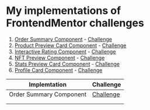 # My implementations of FrontendMentor challenges

1. [Order Summary Component]() - [Challenge](https://www.frontendmentor.io/challenges/order-summary-component-QlPmajDUj)
2. [Product Preview Card Component](./product-preview-card-component) - [Challenge](https://www.frontendmentor.io/solutions/product-preview-card-component-UytDN6E0Lg)   
3. [Interactive Rating Component](./interactive-rating-component) - [Challenge](https://www.frontendmentor.io/challenges/interactive-rating-component-koxpeBUmI) 
4. [NFT Preview Component](./nft-preview-card-component) - [Challenge](https://www.frontendmentor.io/challenges/nft-preview-card-component-SbdUL_w0U)
5. [Stats Preview Card Component](./stats-preview-card-component) - [Challenge](https://www.frontendmentor.io/challenges/stats-preview-card-component-8JqbgoU62)
6. [Profile Card Component](./profile-card-component) - [Challenge](https://www.frontendmentor.io/challenges/profile-card-component-cfArpWshJ)


| Implemtation | Challenge |
|---|---|
| Order Summary Component | [Challenge](https://www.frontendmentor.io/challenges/order-summary-component-QlPmajDUj) |
|   |   |
|   |   |
